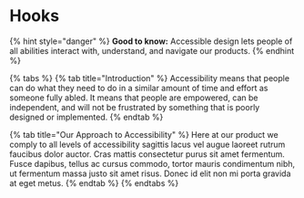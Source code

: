 # Hooks

{% hint style="danger" %}
**Good to know:** Accessible design lets people of all abilities interact with, understand, and navigate our products.
{% endhint %}

{% tabs %}
{% tab title="Introduction" %}
Accessibility means that people can do what they need to do in a similar amount of time and effort as someone fully abled. It means that people are empowered, can be independent, and will not be frustrated by something that is poorly designed or implemented.
{% endtab %}

{% tab title="Our Approach to Accessibility" %}
Here at our product we comply to all levels of accessibility sagittis lacus vel augue laoreet rutrum faucibus dolor auctor. Cras mattis consectetur purus sit amet fermentum. Fusce dapibus, tellus ac cursus commodo, tortor mauris condimentum nibh, ut fermentum massa justo sit amet risus. Donec id elit non mi porta gravida at eget metus.
{% endtab %}
{% endtabs %}
